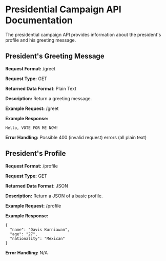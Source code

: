 # Presidential Campaign API Documentation
The presidential campaign API provides information about the president's profile and his greeting
message.

## President's Greeting Message
**Request Format:** /greet

**Request Type:** GET

**Returned Data Format**: Plain Text

**Description:** Return a greeting message.

**Example Request:** /greet

**Example Response:**

```
Hello, VOTE FOR ME NOW!
```

**Error Handling:** Possible 400 (invalid request) errors (all plain text)

## President's Profile
**Request Format:** /profile

**Request Type:** GET

**Returned Data Format**: JSON

**Description:** Return a JSON of a basic profile.


**Example Request:** /profile

**Example Response:**

```
{
  "name": "Davis Kurniawan",
  "age": "27",
  "nationality": "Mexican"
}
```

**Error Handling:**
N/A
